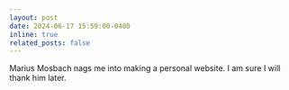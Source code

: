 ```yaml
---
layout: post
date: 2024-06-17 15:59:00-0400
inline: true
related_posts: false
---
```


Marius Mosbach nags me into making a personal website. I am sure I will thank him later.
